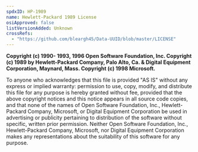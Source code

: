 ```yaml
---
spdxID: HP-1989
name: Hewlett-Packard 1989 License
osiApproved: false
listVersionAdded: Unknown
crossRefs: 
  - "https://github.com/bleargh45/Data-UUID/blob/master/LICENSE"
---
```


**Copyright (c) 1990- 1993, 1996 Open Software Foundation, Inc. Copyright (c) 1989 by Hewlett-Packard Company, Palo Alto, Ca. & Digital Equipment Corporation, Maynard, Mass. Copyright (c) 1998 Microsoft.**

To anyone who acknowledges that this file is provided "AS IS" without any express or implied warranty: permission to use, copy, modify, and distribute this file for any purpose is hereby granted without fee, provided that the above copyright notices and this notice appears in all source code copies, and that none of the names of Open Software Foundation, Inc., Hewlett-Packard Company, Microsoft, or Digital Equipment Corporation be used in advertising or publicity pertaining to distribution of the software without specific, written prior permission. Neither Open Software Foundation, Inc., Hewlett-Packard Company, Microsoft, nor Digital Equipment Corporation makes any representations about the suitability of this software for any purpose.
